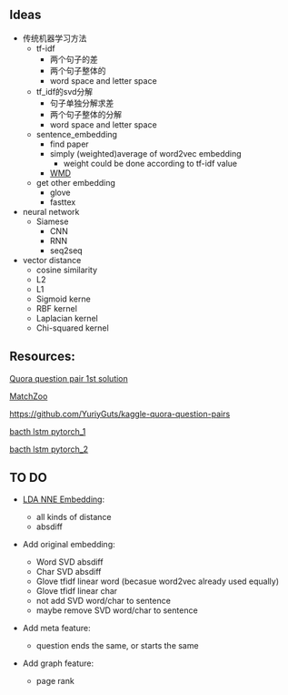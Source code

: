 ## Ideas
* 传统机器学习方法
    - tf-idf 
        - 两个句子的差
        - 两个句子整体的
        - word space and letter space
    - tf_idf的svd分解
        - 句子单独分解求差
        - 两个句子整体的分解
        - word space and letter space
    - sentence_embedding
        - find paper
        - simply (weighted)average of word2vec embedding
            - weight could be done according to tf-idf value 
        - [WMD](https://towardsdatascience.com/sentence-embedding-3053db22ea77)
    - get other embedding 
        - glove
        - fasttex
* neural network
    - Siamese
        - CNN
        - RNN
        - seq2seq 
* vector distance
    - cosine similarity
    - L2
    - L1 
    - Sigmoid kerne
    - RBF kernel
    - Laplacian kernel
    - Chi-squared kernel
## Resources:
[Quora question pair 1st solution](https://www.kaggle.com/c/quora-question-pairs/discussion/34355)

[MatchZoo](https://github.com/faneshion/MatchZoo)

    
https://github.com/YuriyGuts/kaggle-quora-question-pairs

[bacth lstm pytorch_1](https://gist.github.com/Tushar-N/dfca335e370a2bc3bc79876e6270099e)

[bacth lstm pytorch_2](https://github.com/ngarneau/understanding-pytorch-batching-lstm/blob/master/Understanding%20Pytorch%20Batching.ipynb)

## TO DO
* [LDA NNE Embedding](http://scikit-learn.org/stable/auto_examples/applications/plot_topics_extraction_with_nmf_lda.html#sphx-glr-auto-examples-applications-plot-topics-extraction-with-nmf-lda-py): 
    - all kinds of distance
    - absdiff
* Add original embedding:
    - Word SVD absdiff
    - Char SVD absdiff
    - Glove tfidf linear word (becasue word2vec already used equally)
    - Glove tfidf linear char
    - not add SVD word/char to sentence
    - maybe remove SVD word/char to sentence 
* Add meta feature:
    - question ends the same, or starts the same
    
* Add graph feature:
    - page rank
